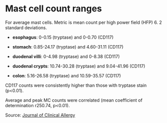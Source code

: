 [//]: # (source: ?)
[//]: # (tags: tests)

# Mast cell count ranges

For average mast cells. Metric is mean count per high power field (HFP) 6. 2 standard deviations.

* **esophagus**: 0-0.15 (tryptase) and 0-0.70 (CD117)

* **stomach**: 0.85-24.17 (tryptase) and 4.60-31.11 (CD117)

* **duodenal villi**: 0-4.98 (tryptase) and 0-8.38 (CD117)

* **duodenal crypts**: 10.74-30.28 (tryptase) and 9.04-41.96 (CD117)

* **colon**: 5.16-26.58 (tryptase) and 10.59-35.57 (CD117)

CD117 counts were consistently higher than those with tryptase stain (p<0.01). 

Average and peak MC counts were correlated (mean coefficient of determination r250.74, p<0.01). 

Source: [Journal of Clinical Allergy](https://www.jacionline.org/article/S0091-6749(22)01810-3/pdf)